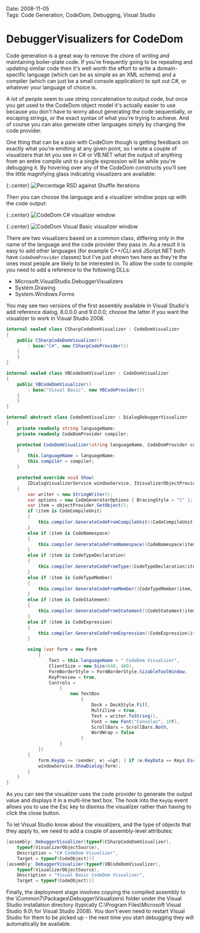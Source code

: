 Date: 2008-11-05  
Tags: Code Generation, CodeDom, Debugging, Visual Studio  

# DebuggerVisualizers for CodeDom

Code generation is a great way to remove the chore of writing and maintaining boiler-plate code. If you're frequently going to be repeating and updating similar code then it's well worth the effort to write a domain-specific language (which can be as simple as an XML schema) and a compiler (which can just be a small console application) to spit out C#, or whatever your language of choice is.

A lot of people seem to use string concatenation to output code, but once you get used to the CodeDom object model it's actually easier to use because you don't have to worry about generating the code sequentially, or escaping strings, or the exact syntax of what you're trying to achieve. And of course you can also generate other languages simply by changing the code provider.

One thing that can be a pain with CodeDom though is getting feedback on exactly what you're emitting at any given point, so I wrote a couple of visualizers that let you see in C# or VB.NET what the output of anything from an entire compile unit to a single expression will be while you're debugging it. By hovering over any of the CodeDom constructs you'll see the little magnifying glass indicating visualizers are available:

{:.center}
![Percentage RSD against Shuffle Iterations](/codedom-visualizer-dropdown-menu.png)

Then you can choose the language and a visualizer window pops up with the code output:

{:.center}
![CodeDom C# visualizer window](/codedom-csharp-visualizer-window.png)

{:.center}
![CodeDom Visual Basic visualizer window](/codedom-vb-visualizer-window.png)

There are two visualizers based on a common class, differing only in the name of the language and the code provider they pass in. As a result it is easy to add other languages (for example C++/CLI and JScript.NET both have `CodeDomProvider` classes) but I've just shown two here as they're the ones most people are likely to be interested in. To allow the code to compile you need to add a reference to the following DLLs:

- Microsoft.VisualStudio.DebuggerVisualizers
- System.Drawing
- System.Windows.Forms

You may see two versions of the first assembly available in Visual Studio's add reference dialog, 8.0.0.0 and 9.0.0.0; choose the latter if you want the visualizer to work in Visual Studio 2008.

~~~ csharp
internal sealed class CSharpCodeDomVisualizer : CodeDomVisualizer
{
    public CSharpCodeDomVisualizer() 
        : base("C#", new CSharpCodeProvider())
    {
    }
}

internal sealed class VBCodeDomVisualizer : CodeDomVisualizer
{
    public VBCodeDomVisualizer()
        : base("Visual Basic", new VBCodeProvider())
    {
    }
}

internal abstract class CodeDomVisualizer : DialogDebuggerVisualizer
{
    private readonly string languageName;
    private readonly CodeDomProvider compiler;

    protected CodeDomVisualizer(string languageName, CodeDomProvider compiler)
    {
        this.languageName = languageName;
        this.compiler = compiler;
    }

    protected override void Show(
        IDialogVisualizerService windowService, IVisualizerObjectProvider objectProvider)
    {
        var writer = new StringWriter();
        var options = new CodeGeneratorOptions { BracingStyle = "C" };
        var item = objectProvider.GetObject();
        if (item is CodeCompileUnit)
        {
            this.compiler.GenerateCodeFromCompileUnit((CodeCompileUnit)item, writer, options);
        }
        else if (item is CodeNamespace)
        {
            this.compiler.GenerateCodeFromNamespace((CodeNamespace)item, writer, options);
        }
        else if (item is CodeTypeDeclaration)
        {
            this.compiler.GenerateCodeFromType((CodeTypeDeclaration)item, writer, options);
        }
        else if (item is CodeTypeMember)
        {
            this.compiler.GenerateCodeFromMember((CodeTypeMember)item, writer, options);
        }
        else if (item is CodeStatement)
        {
            this.compiler.GenerateCodeFromStatement((CodeStatement)item, writer, options);
        }
        else if (item is CodeExpression)
        {
            this.compiler.GenerateCodeFromExpression((CodeExpression)item, writer, options);
        }

        using (var form = new Form
            {
                Text = this.languageName + " CodeDom Visualizer",
                ClientSize = new Size(640, 480),
                FormBorderStyle = FormBorderStyle.SizableToolWindow,
                KeyPreview = true,                   
                Controls =
                    {
                        new TextBox
                            {
                                Dock = DockStyle.Fill,
                                Multiline = true,
                                Text = writer.ToString(),
                                Font = new Font("Consolas", 10f),
                                ScrollBars = ScrollBars.Both,
                                WordWrap = false
                            }
                    }
            })
        {
            form.KeyUp += (sender, e) =&gt; { if (e.KeyData == Keys.Escape) form.Close(); };
            windowService.ShowDialog(form);
        }
    }
}
~~~

As you can see the visualizer uses the code provider to generate the output value and displays it in a multi-line text box. The hook into the `KeyUp` event allows you to use the Esc key to dismiss the visualizer rather than having to click the close button.

To let Visual Studio know about the visualizers, and the type of objects that they apply to, we need to add a couple of assembly-level attributes:

~~~ csharp
[assembly: DebuggerVisualizer(typeof(CSharpCodeDomVisualizer), 
    typeof(VisualizerObjectSource),
    Description = "C# CodeDom Visualizer", 
    Target = typeof(CodeObject))]
[assembly: DebuggerVisualizer(typeof(VBCodeDomVisualizer), 
    typeof(VisualizerObjectSource),
    Description = "Visual Basic CodeDom Visualizer", 
    Target = typeof(CodeObject))]
~~~

Finally, the deployment stage involves copying the compiled assembly to the \Common7\Packages\Debugger\Visualizers\ folder under the Visual Studio installation directory (typically C:\Program Files\Microsoft Visual Studio 9.0\ for Visual Studio 2008). You don't even need to restart Visual Studio for them to be picked up - the next time you start debugging they will automatically be available.